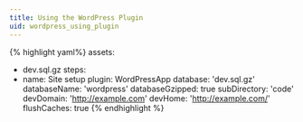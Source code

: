 ```yaml
---
title: Using the WordPress Plugin
uid: wordpress_using_plugin
---
```


{% highlight yaml%}
 assets:
  - dev.sql.gz
 steps:
  - name: Site setup
    plugin: WordPressApp
    database: 'dev.sql.gz'
    databaseName: 'wordpress'
    databaseGzipped: true
    subDirectory: 'code'
    devDomain: 'http://example.com'
    devHome: 'http://example.com/'
    flushCaches: true
{% endhighlight %}
